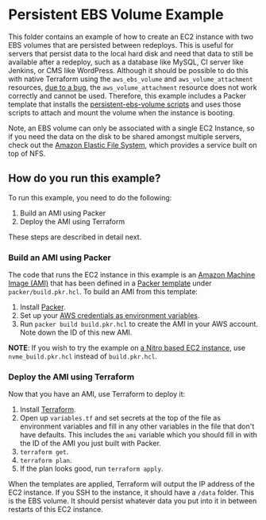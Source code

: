 # Persistent EBS Volume Example

This folder contains an example of how to create an EC2 instance with two EBS volumes that are persisted between
redeploys. This is useful for servers that persist data to the local hard disk and need that data to still be available
after a redeploy, such as a database like MySQL, CI server like Jenkins, or CMS like WordPress. Although it should be
possible to do this with native Terraform using the `aws_ebs_volume` and `aws_volume_attachment` resources, [due to a
bug](https://github.com/hashicorp/terraform/issues/2957#issuecomment-150613677), the `aws_volume_attachment` resource
does not work correctly and cannot be used. Therefore, this example includes a Packer template that installs the
[persistent-ebs-volume scripts](/modules/persistent-ebs-volume) and uses those scripts to attach and mount the volume
when the instance is booting.

Note, an EBS volume can only be associated with a single EC2 Instance, so if you need the data on the disk to be shared
amongst multiple servers, check out the [Amazon Elastic File System](https://aws.amazon.com/efs/), which provides a
service built on top of NFS.

## How do you run this example?

To run this example, you need to do the following:

1. Build an AMI using Packer
1. Deploy the AMI using Terraform

These steps are described in detail next.

### Build an AMI using Packer

The code that runs the EC2 instance in this example is an [Amazon Machine Image
(AMI)](http://docs.aws.amazon.com/AWSEC2/latest/UserGuide/AMIs.html) that has been defined in a [Packer
template](https://www.packer.io/) under `packer/build.pkr.hcl`. To build an AMI from this template:

1. Install [Packer](https://www.packer.io/).
1. Set up your [AWS credentials as environment variables](https://www.packer.io/docs/builders/amazon.html).
1. Run `packer build build.pkr.hcl` to create the AMI in your AWS account. Note down the ID of this new AMI.

**NOTE**: If you wish to try the example on [a Nitro based EC2
instance](https://docs.aws.amazon.com/AWSEC2/latest/UserGuide/instance-types.html#ec2-nitro-instances), use
`nvme_build.pkr.hcl` instead of `build.pkr.hcl`.

### Deploy the AMI using Terraform

Now that you have an AMI, use Terraform to deploy it:

1. Install [Terraform](https://www.terraform.io/).
1. Open up `variables.tf` and set secrets at the top of the file as environment variables and fill in any other variables in
   the file that don't have defaults. This includes the `ami` variable which you should fill in with the ID of the
   AMI you just built with Packer.
1. `terraform get`.
1. `terraform plan`.
1. If the plan looks good, run `terraform apply`.

When the templates are applied, Terraform will output the IP address of the EC2 instance. If you SSH to the instance,
it should have a `/data` folder. This is the EBS volume. It should persist whatever data you put into it in between
restarts of this EC2 instance.
